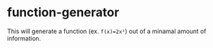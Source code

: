 # function-generator

This will generate a function (ex. ```f(x)=2x²```) out of a minamal amount of information.

